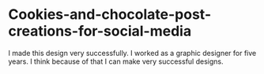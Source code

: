 # Cookies-and-chocolate-post-creations-for-social-media
I made this design very successfully. I worked as a graphic designer for five years. I think because of that I can make very successful designs. 
